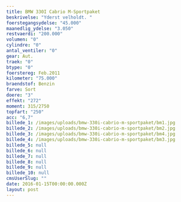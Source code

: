 ```yaml
---
title: BMW 330I Cabrio M-Sportpaket
beskrivelse: "Yderst velholdt. "
foerstegangsydelse: "45.000"
maanedlig_ydelse: "3.050"
restvaerdi: "200.000"
volumen: "0"
cylindre: "0"
antal_ventiler: "0"
gear: Aut.
traek: "0"
btype: "0"
foerstereg: Feb.2011
kilometer: "75.000"
braendstof: Benzin
farve: Sort
doere: "3"
effekt: "272"
moment: 315/2750
topfart: "250"
acc: "6,7"
billede_1: /images/uploads/bmw-330i-cabrio-m-sportpaket/bm1.jpg
billede_2: /images/uploads/bmw-330i-cabrio-m-sportpaket/bm2.jpg
billede_3: /images/uploads/bmw-330i-cabrio-m-sportpaket/bm4.jpg
billede_4: /images/uploads/bmw-330i-cabrio-m-sportpaket/bm3.jpg
billede_5: null
billede_6: null
billede_7: null
billede_8: null
billede_9: null
billede_10: null
cmsUserSlug: ""
date: 2016-01-15T00:00:00.000Z
layout: post
---
```


